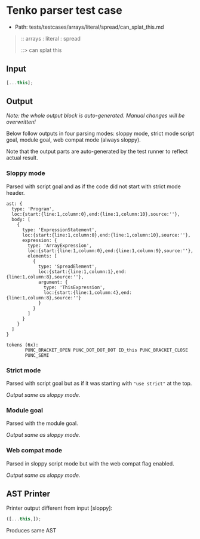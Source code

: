 # Tenko parser test case

- Path: tests/testcases/arrays/literal/spread/can_splat_this.md

> :: arrays : literal : spread
>
> ::> can splat this

## Input

`````js
[...this];
`````

## Output

_Note: the whole output block is auto-generated. Manual changes will be overwritten!_

Below follow outputs in four parsing modes: sloppy mode, strict mode script goal, module goal, web compat mode (always sloppy).

Note that the output parts are auto-generated by the test runner to reflect actual result.

### Sloppy mode

Parsed with script goal and as if the code did not start with strict mode header.

`````
ast: {
  type: 'Program',
  loc:{start:{line:1,column:0},end:{line:1,column:10},source:''},
  body: [
    {
      type: 'ExpressionStatement',
      loc:{start:{line:1,column:0},end:{line:1,column:10},source:''},
      expression: {
        type: 'ArrayExpression',
        loc:{start:{line:1,column:0},end:{line:1,column:9},source:''},
        elements: [
          {
            type: 'SpreadElement',
            loc:{start:{line:1,column:1},end:{line:1,column:8},source:''},
            argument: {
              type: 'ThisExpression',
              loc:{start:{line:1,column:4},end:{line:1,column:8},source:''}
            }
          }
        ]
      }
    }
  ]
}

tokens (6x):
       PUNC_BRACKET_OPEN PUNC_DOT_DOT_DOT ID_this PUNC_BRACKET_CLOSE
       PUNC_SEMI
`````

### Strict mode

Parsed with script goal but as if it was starting with `"use strict"` at the top.

_Output same as sloppy mode._

### Module goal

Parsed with the module goal.

_Output same as sloppy mode._

### Web compat mode

Parsed in sloppy script mode but with the web compat flag enabled.

_Output same as sloppy mode._

## AST Printer

Printer output different from input [sloppy]:

````js
([...this,]);
````

Produces same AST
